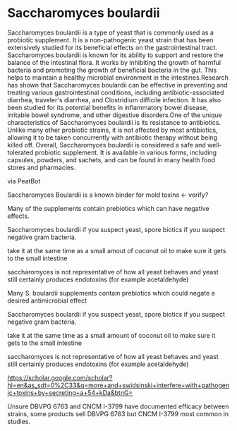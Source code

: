 # Saccharomyces boulardii
Saccharomyces boulardii is a type of yeast that is commonly used as a probiotic supplement. It is a non-pathogenic yeast strain that has been extensively studied for its beneficial effects on the gastrointestinal tract. Saccharomyces boulardii is known for its ability to support and restore the balance of the intestinal flora. It works by inhibiting the growth of harmful bacteria and promoting the growth of beneficial bacteria in the gut. This helps to maintain a healthy microbial environment in the intestines.Research has shown that Saccharomyces boulardii can be effective in preventing and treating various gastrointestinal conditions, including antibiotic-associated diarrhea, traveler's diarrhea, and Clostridium difficile infection. It has also been studied for its potential benefits in inflammatory bowel disease, irritable bowel syndrome, and other digestive disorders.One of the unique characteristics of Saccharomyces boulardii is its resistance to antibiotics. Unlike many other probiotic strains, it is not affected by most antibiotics, allowing it to be taken concurrently with antibiotic therapy without being killed off.  Overall, Saccharomyces boulardii is considered a safe and well-tolerated probiotic supplement. It is available in various forms, including capsules, powders, and sachets, and can be found in many health food stores and pharmacies. 

via PeatBot

Saccharomyces Boulardii is a known binder for mold toxins <- verify?

Many of the supplements contain prebiotics which can have negative effects.

Saccharomyces boulardii if you suspect yeast, spore biotics if you suspect negative gram bacteria.

take it at the same time as a small amout of coconut oil to make sure it gets to the small intestine

saccharomyces is not representative of how all yeast behaves and yeast still certainly produces endotoxins (for example acetaldehyde)

Many S. boulardii supplements contain prebiotics which could negate a desired antimicrobial effect

Saccharomyces boulardii if you suspect yeast, spore biotics if you suspect negative gram bacteria.

take it at the same time as a small amount of coconut oil to make sure it gets to the small intestine

saccharomyces is not representative of how all yeast behaves and yeast still certainly produces endotoxins (for example acetaldehyde)

https://scholar.google.com/scholar?hl=en&as_sdt=0%2C33&q=more+and+swidsinski+interfere+with+pathogenic+toxins+by+secreting+a+54+kDa&btnG=

Unsure DBVPG 6763 and CNCM I-3799 have documented efficacy between strains, some products sell DBVPG 6763 but CNCM I-3799 most common in studies.